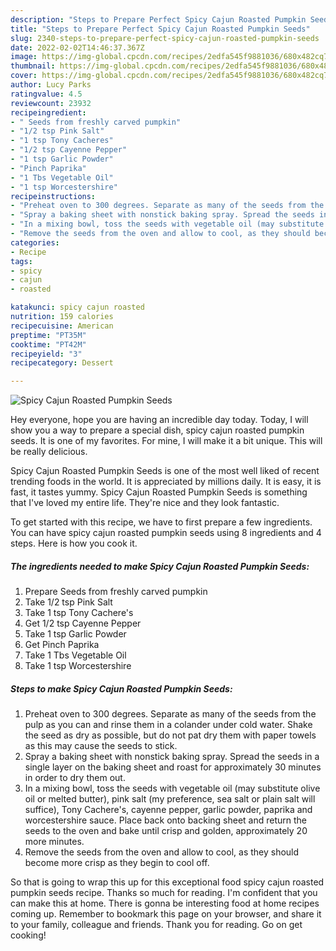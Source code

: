 ```yaml
---
description: "Steps to Prepare Perfect Spicy Cajun Roasted Pumpkin Seeds"
title: "Steps to Prepare Perfect Spicy Cajun Roasted Pumpkin Seeds"
slug: 2340-steps-to-prepare-perfect-spicy-cajun-roasted-pumpkin-seeds
date: 2022-02-02T14:46:37.367Z
image: https://img-global.cpcdn.com/recipes/2edfa545f9881036/680x482cq70/spicy-cajun-roasted-pumpkin-seeds-recipe-main-photo.jpg
thumbnail: https://img-global.cpcdn.com/recipes/2edfa545f9881036/680x482cq70/spicy-cajun-roasted-pumpkin-seeds-recipe-main-photo.jpg
cover: https://img-global.cpcdn.com/recipes/2edfa545f9881036/680x482cq70/spicy-cajun-roasted-pumpkin-seeds-recipe-main-photo.jpg
author: Lucy Parks
ratingvalue: 4.5
reviewcount: 23932
recipeingredient:
- " Seeds from freshly carved pumpkin"
- "1/2 tsp Pink Salt"
- "1 tsp Tony Cacheres"
- "1/2 tsp Cayenne Pepper"
- "1 tsp Garlic Powder"
- "Pinch Paprika"
- "1 Tbs Vegetable Oil"
- "1 tsp Worcestershire"
recipeinstructions:
- "Preheat oven to 300 degrees. Separate as many of the seeds from the pulp as you can and rinse them in a colander under cold water. Shake the seed as dry as possible, but do not pat dry them with paper towels as this may cause the seeds to stick."
- "Spray a baking sheet with nonstick baking spray. Spread the seeds in a single layer on the baking sheet and roast for approximately 30 minutes in order to dry them out."
- "In a mixing bowl, toss the seeds with vegetable oil (may substitute olive oil or melted butter), pink salt (my preference, sea salt or plain salt will suffice), Tony Cachere's, cayenne pepper, garlic powder, paprika and worcestershire sauce. Place back onto backing sheet and return the seeds to the oven and bake until crisp and golden, approximately 20 more minutes."
- "Remove the seeds from the oven and allow to cool, as they should become more crisp as they begin to cool off."
categories:
- Recipe
tags:
- spicy
- cajun
- roasted

katakunci: spicy cajun roasted 
nutrition: 159 calories
recipecuisine: American
preptime: "PT35M"
cooktime: "PT42M"
recipeyield: "3"
recipecategory: Dessert

---
```



![Spicy Cajun Roasted Pumpkin Seeds](https://img-global.cpcdn.com/recipes/2edfa545f9881036/680x482cq70/spicy-cajun-roasted-pumpkin-seeds-recipe-main-photo.jpg)

Hey everyone, hope you are having an incredible day today. Today, I will show you a way to prepare a special dish, spicy cajun roasted pumpkin seeds. It is one of my favorites. For mine, I will make it a bit unique. This will be really delicious.

Spicy Cajun Roasted Pumpkin Seeds is one of the most well liked of recent trending foods in the world. It is appreciated by millions daily. It is easy, it is fast, it tastes yummy. Spicy Cajun Roasted Pumpkin Seeds is something that I've loved my entire life. They're nice and they look fantastic.




To get started with this recipe, we have to first prepare a few ingredients. You can have spicy cajun roasted pumpkin seeds using 8 ingredients and 4 steps. Here is how you cook it.

<!--inarticleads1-->

##### The ingredients needed to make Spicy Cajun Roasted Pumpkin Seeds:

1. Prepare  Seeds from freshly carved pumpkin
1. Take 1/2 tsp Pink Salt
1. Take 1 tsp Tony Cachere's
1. Get 1/2 tsp Cayenne Pepper
1. Take 1 tsp Garlic Powder
1. Get Pinch Paprika
1. Take 1 Tbs Vegetable Oil
1. Take 1 tsp Worcestershire




<!--inarticleads2-->

##### Steps to make Spicy Cajun Roasted Pumpkin Seeds:

1. Preheat oven to 300 degrees. Separate as many of the seeds from the pulp as you can and rinse them in a colander under cold water. Shake the seed as dry as possible, but do not pat dry them with paper towels as this may cause the seeds to stick.
1. Spray a baking sheet with nonstick baking spray. Spread the seeds in a single layer on the baking sheet and roast for approximately 30 minutes in order to dry them out.
1. In a mixing bowl, toss the seeds with vegetable oil (may substitute olive oil or melted butter), pink salt (my preference, sea salt or plain salt will suffice), Tony Cachere's, cayenne pepper, garlic powder, paprika and worcestershire sauce. Place back onto backing sheet and return the seeds to the oven and bake until crisp and golden, approximately 20 more minutes.
1. Remove the seeds from the oven and allow to cool, as they should become more crisp as they begin to cool off.




So that is going to wrap this up for this exceptional food spicy cajun roasted pumpkin seeds recipe. Thanks so much for reading. I'm confident that you can make this at home. There is gonna be interesting food at home recipes coming up. Remember to bookmark this page on your browser, and share it to your family, colleague and friends. Thank you for reading. Go on get cooking!
